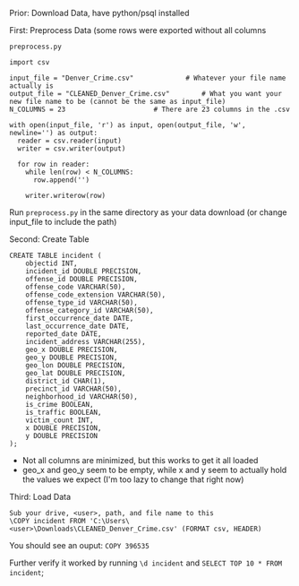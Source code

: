 Prior: Download Data, have python/psql installed


First: Preprocess Data (some rows were exported without all columns

`preprocess.py`
```
import csv

input_file = "Denver_Crime.csv" 			# Whatever your file name actually is
output_file = "CLEANED_Denver_Crime.csv"		# What you want your new file name to be (cannot be the same as input_file)
N_COLUMNS = 23 						# There are 23 columns in the .csv

with open(input_file, 'r') as input, open(output_file, 'w', newline='') as output:
  reader = csv.reader(input)
  writer = csv.writer(output)

  for row in reader:
    while len(row) < N_COLUMNS:
      row.append('')

    writer.writerow(row)
```

Run `preprocess.py` in the same directory as your data download (or change input_file to include the path)


Second: Create Table

```
CREATE TABLE incident (
    objectid INT,
    incident_id DOUBLE PRECISION,
    offense_id DOUBLE PRECISION,
    offense_code VARCHAR(50),
    offense_code_extension VARCHAR(50),
    offense_type_id VARCHAR(50),
    offense_category_id VARCHAR(50),
    first_occurrence_date DATE,
    last_occurrence_date DATE,
    reported_date DATE,
    incident_address VARCHAR(255),
    geo_x DOUBLE PRECISION,
    geo_y DOUBLE PRECISION,
    geo_lon DOUBLE PRECISION,
    geo_lat DOUBLE PRECISION,
    district_id CHAR(1),
    precinct_id VARCHAR(50),
    neighborhood_id VARCHAR(50),
    is_crime BOOLEAN,
    is_traffic BOOLEAN,
    victim_count INT,
    x DOUBLE PRECISION,
    y DOUBLE PRECISION
);
```
* Not all columns are minimized, but this works to get it all loaded
* geo_x and geo_y seem to be empty, while x and y seem to actually hold the values we expect (I'm too lazy to change that right now)

Third: Load Data

```			
Sub your drive, <user>, path, and file name to this
\COPY incident FROM 'C:\Users\<user>\Downloads\CLEANED_Denver_Crime.csv' (FORMAT csv, HEADER)
```

You should see an ouput: `COPY 396535`

Further verify it worked by running `\d incident` and `SELECT TOP 10 * FROM incident`;
